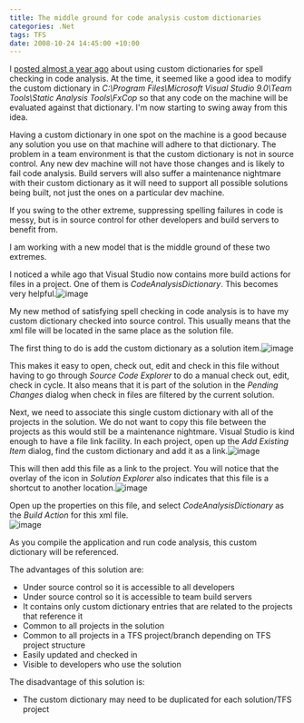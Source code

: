 ```yaml
---
title: The middle ground for code analysis custom dictionaries
categories: .Net
tags: TFS
date: 2008-10-24 14:45:00 +10:00
---
```


I [posted almost a year ago][0] about using custom dictionaries for spell checking in code analysis. At the time, it seemed like a good idea to modify the custom dictionary in _C:\Program Files\Microsoft Visual Studio 9.0\Team Tools\Static Analysis Tools\FxCop_ so that any code on the machine will be evaluated against that dictionary. I'm now starting to swing away from this idea.

Having a custom dictionary in one spot on the machine is a good because any solution you use on that machine will adhere to that dictionary. The problem in a team environment is that the custom dictionary is not in source control. Any new dev machine will not have those changes and is likely to fail code analysis. Build servers will also suffer a maintenance nightmare with their custom dictionary as it will need to support all possible solutions being built, not just the ones on a particular dev machine.

If you swing to the other extreme, suppressing spelling failures in code is messy, but is in source control for other developers and build servers to benefit from.

<!--more-->

I am working with a new model that is the middle ground of these two extremes.

I noticed a while ago that Visual Studio now contains more build actions for files in a project. One of them is _CodeAnalysisDictionary_. This becomes very helpful.![image][1]

My new method of satisfying spell checking in code analysis is to have my custom dictionary checked into source control. This usually means that the xml file will be located in the same place as the solution file.

The first thing to do is add the custom dictionary as a solution item.![image][2]

This makes it easy to open, check out, edit and check in this file without having to go through _Source Code Explorer_ to do a manual check out, edit, check in cycle. It also means that it is part of the solution in the _Pending Changes_ dialog when check in files are filtered by the current solution.

Next, we need to associate this single custom dictionary with all of the projects in the solution. We do not want to copy this file between the projects as this would still be a maintenance nightmare. Visual Studio is kind enough to have a file link facility. In each project, open up the _Add Existing Item_ dialog, find the custom dictionary and add it as a link.![image][3]

This will then add this file as a link to the project. You will notice that the overlay of the icon in _Solution Explorer_ also indicates that this file is a shortcut to another location.![image][4]

Open up the properties on this file, and select _CodeAnalysisDictionary_ as the _Build Action_ for this xml file.  
![image][1]

As you compile the application and run code analysis, this custom dictionary will be referenced.

The advantages of this solution are:

* Under source control so it is accessible to all developers
* Under source control so it is accessible to team build servers
* It contains only custom dictionary entries that are related to the projects that reference it
* Common to all projects in the solution
* Common to all projects in a TFS project/branch depending on TFS project structure
* Easily updated and checked in
* Visible to developers who use the solution

The disadvantage of this solution is:

* The custom dictionary may need to be duplicated for each solution/TFS project

[0]: /2007/12/06/vs2008-code-analysis-dictionary/
[1]: /files/WindowsLiveWriter/Themiddlegroundforcodeanalysiscustomdict_B193/image_3.png
[2]: /files/WindowsLiveWriter/Themiddlegroundforcodeanalysiscustomdict_B193/image_6.png
[3]: /files/WindowsLiveWriter/Themiddlegroundforcodeanalysiscustomdict_B193/image_9.png
[4]: /files/WindowsLiveWriter/Themiddlegroundforcodeanalysiscustomdict_B193/image_12.png
